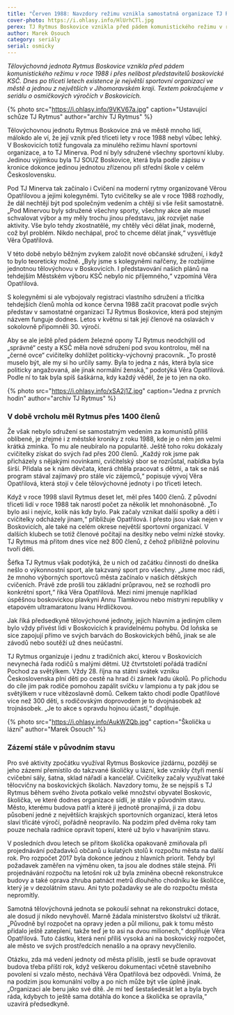 ```yaml
---
title: "Červen 1988: Navzdory režimu vznikla samostatná organizace TJ Rytmus Boskovice"
cover-photo: https://i.ohlasy.info/HlUrhCTl.jpg
perex: TJ Rytmus Boskovice vznikla před pádem komunistického režimu v roce 1988 i přes nelibost boskovické KSČ.
author: Marek Osouch
category: seriály
serial: osmicky
---
```


*Tělovýchovná jednota Rytmus Boskovice vznikla před pádem komunistického režimu v roce 1988 i přes nelibost představitelů boskovické KSČ. Dnes po třiceti letech existence je největší sportovní organizací  ve městě a jednou z největších v Jihomoravském kraji. Textem pokračujeme v seriálu o osmičkových výročích v Boskovicích.*

{% photo src="https://i.ohlasy.info/9VKV67a.jpg" caption="Ustavující schůze TJ Rytmus" author="archiv TJ Rytmus" %}

Tělovýchovnou jednotu Rytmus Boskovice zná ve městě mnoho lidí, málokdo ale ví, že její vznik před třiceti lety v roce 1988 nebyl vůbec lehký. V Boskovicích totiž fungovala za minulého režimu hlavní sportovní organizace, a to TJ Minerva. Pod ní byly sdružené všechny sportovní kluby. Jedinou výjimkou byla TJ SOUZ Boskovice, která byla podle zápisu v kronice dokonce jedinou jednotou zřízenou při střední škole v celém Československu.

Pod TJ Minerva tak začínalo i Cvičení na moderní rytmy organizované Věrou Opatřilovou a jejími kolegyněmi. Tyto cvičitelky se ale v roce 1988 rozhodly, že dál nechtějí být pod společným vedením a chtějí si vše řešit samostatně. „Pod Minervou byly sdružené všechny sporty, všechny akce ale musel schvalovat výbor a my měly trochu jinou představu, jak rozvíjet naše aktivity. Vše bylo tehdy zkostnatělé, my chtěly věci dělat jinak, moderně, což byl problém. Nikdo nechápal, proč to chceme dělat jinak,“ vysvětluje Věra Opatřilová.

V této době nebylo běžným zvykem založit nové občanské sdružení, i když to bylo teoreticky možné. „Byly jsme s kolegyněmi nařčeny, že rozbíjíme jednotnou tělovýchovu v Boskovicích. I představování našich plánů na tehdejším Městském výboru KSČ nebylo nic příjemného,“ vzpomíná Věra Opatřilová.

S kolegyněmi si ale vybojovaly registraci vlastního sdružení a třicítka tehdejších členů mohla od konce června 1988 začít pracovat podle svých představ v samostatné organizaci TJ Rytmus Boskovice, která pod stejným názvem funguje dodnes. Letos v květnu si tak její členové na oslavách v sokolovně připomněli 30. výročí.

Aby se ale ještě před pádem železné opony TJ Rytmus neodchýlil od „správné“ cesty a KSČ měla nové sdružení pod svou kontrolou, měl na „černé ovce“ cvičitelky dohlížet politicky-výchovný pracovník. „To prostě muselo být, ale my si ho určily samy. Byla to jedna z nás, která byla sice politicky angažovaná, ale jinak normální ženská,“ podotýká Věra Opatřilová. Podle ní to tak byla spíš šaškárna, kdy každý věděl, že je to jen na oko.

{% photo src="https://i.ohlasy.info/xSA2j1Z.jpg" caption="Jedna z prvních hodin" author="archiv TJ Rytmus" %}

### V době vrcholu měl Rytmus přes 1400 členů

Že však nebylo sdružení se samostatným vedením za komunistů příliš oblíbené, je zřejmé i z městské kroniky z roku 1988, kde je o něm jen velmi krátká zmínka. To mu ale neubíralo na popularitě. Ještě toho roku dokázaly cvičitelky získat do svých řad přes 200 členů. „Každý rok jsme pak přicházely s nějakými novinkami, cvičitelský sbor se rozrůstal, nabídka byla širší. Přidala se k nám děvčata, která chtěla pracovat s dětmi, a tak se náš program stával zajímavý pro stále víc zájemců,“ popisuje vývoj Věra Opatřilová, která stojí v čele tělovýchovné jednoty i po třiceti letech.

Když v roce 1998 slavil Rytmus deset let, měl přes 1400 členů. Z původní třiceti lidí v roce 1988 tak narostl počet za několik let mnohonásobně. „To bylo asi i nejvíc, kolik nás kdy bylo. Pak začaly vznikat další spolky a děti i cvičitelky odcházely jinam,“ přibližuje Opatřilová. I přesto jsou však nejen v Boskovicích, ale také na celém okrese největší sportovní organizací. V dalších klubech se totiž členové počítají na desítky nebo velmi nízké stovky. TJ Rytmus má přitom dnes více než 800 členů, z čehož přibližně polovinu tvoří děti.

Šéfka TJ Rytmus však podotýká, že u nich od začátku činnosti do dneška nešlo o výkonnostní sport, ale takzvaný sport pro všechny. „Jsme moc rádi, že mnoho výborných sportovců města začínalo v našich dětských cvičeních. Právě zde prošli tou základní průpravou, než se rozhodli pro konkrétní sport,“ říká Věra Opatřilová. Mezi nimi jmenuje například úspěšnou boskovickou plavkyni Annu Tlamkovou nebo mistryni republiky v etapovém ultramaratonu Ivanu Hrdličkovou.

Jak říká předsedkyně tělovýchovné jednoty, jejich hlavním a jediným cílem bylo vždy přivést lidi v Boskovicích k pravidelnému pohybu. Od loňska se sice zapojují přímo ve svých barvách do Boskovických běhů, jinak se ale závodů nebo soutěží už dnes neúčastní.

TJ Rytmus organizuje i jednu z tradičních akcí, kterou v Boskovicích nevynechá řada rodičů s malými dětmi. Už čtvrtstoletí pořádá tradiční Pochod za světýlkem. Vždy 28. října na státní svátek vzniku Československa plní děti po cestě na hrad či zámek řadu úkolů. Po příchodu do cíle jim pak rodiče pomohou zapálit svíčku v lampionu a ty pak jdou se světýlkem v ruce vítězoslavně domů. Celkem takto chodí podle Opatřilové více než 300 dětí, s rodičovským doprovodem je to dvojnásobek až trojnásobek. „Je to akce s opravdu hojnou účastí,“ doplňuje.

{% photo src="https://i.ohlasy.info/AukWZQb.jpg" caption="Školička u lázní" author="Marek Osouch" %}

### Zázemí stále v původním stavu

Pro své aktivity zpočátku využíval Rytmus Boskovice jízdárnu, později se jeho zázemí přemístilo do takzvané školičky u lázní, kde vznikly čtyři menší cvičební sály, šatna, sklad nářadí a kancelář. Cvičitelky začaly využívat také tělocvičny na boskovických školách. 
Navzdory tomu, že se nejspíš s TJ Rytmus během svého života potkalo velké množství obyvatel Boskovic, školička, ve které dodnes organizace sídlí, je stále v původním stavu. Město, kterému budova patří a které ji jednotě pronajímá, ji za dobu působení jedné z největších krajských sportovních organizací, která letos slaví třicáté výročí, pořádně neopravilo. Na podzim před dvěma roky tam pouze nechala radnice opravit topení, které už bylo v havarijním stavu.

V posledních dvou letech se přitom školička opakovaně zmiňovala při projednávání požadavků občanů u kulatých stolů k rozpočtu města na další rok. Pro rozpočet 2017 byla dokonce jednou z hlavních priorit. Tehdy byl požadavek zaměřen na výměnu oken, ta jsou ale dodnes stále stejná. Při projednávání rozpočtu na letošní rok už byla zmíněna obecně rekonstrukce budovy a také oprava zhruba patnáct metrů dlouhého chodníku ke školičce, který je v dezolátním stavu. Ani tyto požadavky se ale do rozpočtu města nepromítly.

Samotná tělovýchovná jednota se pokouší sehnat na rekonstrukci dotace, ale dosud jí nikdo nevyhověl. Marně žádala ministerstvo školství už třikrát. „Původně byl rozpočet na opravy jeden a půl milionu, pak k tomu město přidalo ještě zateplení, takže teď je to asi na dvou milionech,“ doplňuje Věra Opatřilová. Tuto částku, která není příliš vysoká ani na boskovický rozpočet, ale město ve svých prostředcích nenašlo a na opravy nevyčlenilo.

Otázku, zda má vedení jednoty od města příslib, jestli se bude opravovat budova třeba příští rok, když veškerou dokumentaci včetně stavebního povolení si vzalo město, nechává Věra Opatřilová bez odpovědi. Vnímá, že na podzim jsou komunální volby a po nich může být vše úplně jinak. „Organizaci ale beru jako své dítě. Je mi teď šestašedesát let a byla bych ráda, kdybych to ještě sama dotáhla do konce a školička se opravila,“ uzavírá předsedkyně.
